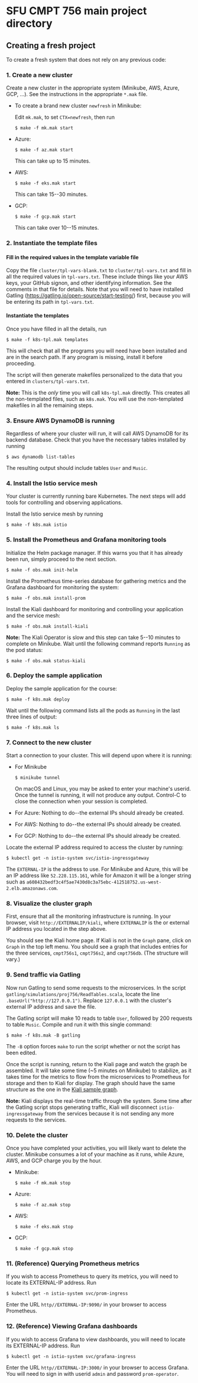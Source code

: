 # SFU CMPT 756 main project directory

## Creating a fresh project

To create a fresh system that does not rely on any previous code:

### 1. Create a new cluster

Create a new cluster in the appropriate system (Minikube, AWS, Azure,
GCP, ...).  See the instructions in the appropriate `*.mak` file.

* To create a brand new cluster `newfresh` in Minikube:

  Edit `mk.mak`, to set `CTX=newfresh`, then run

  ~~~
  $ make -f mk.mak start
  ~~~

* Azure:

  ~~~
  $ make -f az.mak start
  ~~~

  This can take up to 15 minutes.

* AWS:

  ~~~
  $ make -f eks.mak start
  ~~~

  This can take 15--30 minutes.

* GCP:

  ~~~
  $ make -f gcp.mak start
  ~~~

  This can take over 10--15 minutes.

### 2. Instantiate the template files

#### Fill in the required values in the template variable file

Copy the file `cluster/tpl-vars-blank.txt` to `cluster/tpl-vars.txt`
and fill in all the required values in `tpl-vars.txt`.  These include
things like your AWS keys, your GitHub signon, and other identifying
information.  See the comments in that file for details. Note that you
will need to have installed Gatling
(https://gatling.io/open-source/start-testing/) first, because you
will be entering its path in `tpl-vars.txt`.

#### Instantiate the templates

Once you have filled in all the details, run

~~~
$ make -f k8s-tpl.mak templates
~~~

This will check that all the programs you will need have been
installed and are in the search path.  If any program is missing,
install it before proceeding.

The script will then generate makefiles personalized to the data that
you entered in `clusters/tpl-vars.txt`.

**Note:** This is the *only* time you will call `k8s-tpl.mak`
directly. This creates all the non-templated files, such as
`k8s.mak`.  You will use the non-templated makefiles in all the
remaining steps.

### 3. Ensure AWS DynamoDB is running

Regardless of where your cluster will run, it will call AWS DynamoDB
for its backend database. Check that you have the necessary tables
installed by running

~~~
$ aws dynamodb list-tables
~~~

The resulting output should include tables `User` and `Music`.

### 4. Install the Istio service mesh

Your cluster is currently running bare Kubernetes. The next steps will
add tools for controlling and observing applications.

Install the Istio service mesh by running

~~~
$ make -f k8s.mak istio
~~~

### 5. Install the Prometheus and Grafana monitoring tools

Initialize the Helm package manager. If this warns you that it has
already been run, simply proceed to the next section.

~~~
$ make -f obs.mak init-helm
~~~

Install the Prometheus time-series database for gathering metrics and
the Grafana dashboard for monitoring the system:

~~~
$ make -f obs.mak install-prom
~~~

Install the Kiali dashboard for monitoring and controlling your
application and the service mesh:

~~~
$ make -f obs.mak install-kiali
~~~

**Note:** The Kiali Operator is slow and this step can take 5--10
  minutes to complete on Minikube. Wait until the following command
  reports `Running` as the pod status:

~~~
$ make -f obs.mak status-kiali
~~~

### 6. Deploy the sample application

Deploy the sample application for the course:

~~~
$ make -f k8s.mak deploy
~~~

Wait until the following command lists all the pods as `Running` in
the last three lines of output:

~~~
$ make -f k8s.mak ls
~~~

### 7. Connect to the new cluster

Start a connection to your cluster.  This will depend upon where it is
running:

* For Minikube

  ~~~
  $ minikube tunnel
  ~~~

  On macOS and Linux, you may be asked to enter your machine's
  userid. Once the tunnel is running, it will not produce any output.
  Control-C to close the connection when your session is completed.


* For Azure: Nothing to do--the external IPs should already be created.

* For AWS: Nothing to do--the external IPs should already be created.

* For GCP: Nothing to do--the external IPs should already be created.

Locate the external IP address required to access the cluster by running:

~~~
$ kubectl get -n istio-system svc/istio-ingressgateway
~~~

The `EXTERNAL-IP` is the address to use.  For Minikube and Azure, this
will be an IP address like `52.228.115.161`, while for Amazon it will
be a longer string such as 
`a608432bedf3c4f5ae7430d8c3a75ebc-412518752.us-west-2.elb.amazonaws.com`.

### 8. Visualize the cluster graph

First, ensure that all the monitoring infrastructure is running. In
your browser, visit `http://EXTERNALIP/kiali`, where `EXTERNALIP` is the
or external IP address you located in the step above.

You should see the Kiali home page.  If Kiali is not in the `Graph`
pane, click on `Graph` in the top left menu.  You should see a graph
that includes entries for the three services, `cmpt756s1`,
`cmpt756s2`, and `cmpt756db`.  (The structure will vary.)

### 9. Send traffic via Gatling

Now run Gatling to send some requests to the microservices. In the
script `gatling/simulations/proj756/ReadTables.scala`, locate the
line `.baseUrl("http://127.0.0.1")`. Replace `127.0.0.1` with the
cluster's external IP address and save the file.

The Gatling script will make 10 reads to table `User`, followed by 200
requests to table `Music`. Compile and run it with this single command:

~~~
$ make -f k8s.mak -B gatling
~~~

The `-B` option forces `make` to run the script whether or not the
script has been edited.

Once the script is running, return to the Kiali page and watch the
graph be assembled. It will take some time (~5 minutes on Minikube) to
stabilize, as it takes time for the metrics to flow from the
microservices to Prometheus for storage and then to Kiali for
display. The graph should have the same structure as the one in the
[Kiali sample graph](cluster/Kiali-sample-graph.png).

**Note:** Kiali displays the real-time traffic through the
system. Some time after the Gatling script stops generating traffic,
Kiali will disconnect `istio-ingressgateway` from the services because
it is not sending any more requests to the services.

### 10. Delete the cluster

Once you have completed your activities, you will likely want to
delete the cluster.  Minikube consumes a lot of your machine as it
runs, while Azure, AWS, and GCP charge you by the hour.

* Minikube:

  ~~~
  $ make -f mk.mak stop
  ~~~

* Azure:

  ~~~
  $ make -f az.mak stop
  ~~~

* AWS:

  ~~~
  $ make -f eks.mak stop
  ~~~

* GCP:

  ~~~
  $ make -f gcp.mak stop
  ~~~

### 11. (Reference) Querying Prometheus metrics

If you wish to access Prometheus to query its metrics, you will need
to locate its EXTERNAL-IP address. Run

~~~
$ kubectl get -n istio-system svc/prom-ingress
~~~

Enter the URL `http//EXTERNAL-IP:9090/` in your browser to access
Prometheus.

### 12. (Reference) Viewing Grafana dashboards

If you wish to access Grafana to view dashboards, you will need
to locate its EXTERNAL-IP address. Run

~~~
$ kubectl get -n istio-system svc/grafana-ingress
~~~

Enter the URL `http//EXTERNAL-IP:3000/` in your browser to access
Grafana.  You will need to sign in with userid `admin` and password
`prom-operator`.
